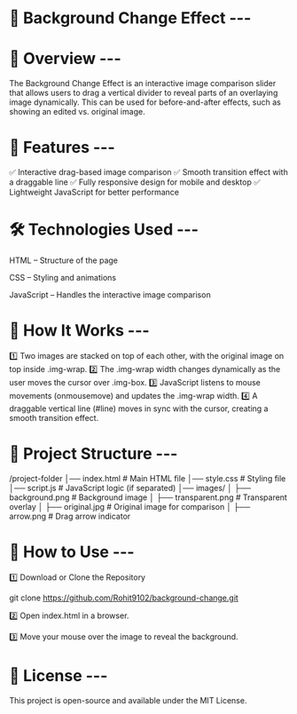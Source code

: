 # 🌅 Background Change Effect ---

# 📌 Overview ---

The Background Change Effect is an interactive image comparison slider that allows users to drag a vertical divider to reveal parts of an overlaying image dynamically. This can be used for before-and-after effects, such as showing an edited vs. original image.

# 🎯 Features ---

✅ Interactive drag-based image comparison
✅ Smooth transition effect with a draggable line
✅ Fully responsive design for mobile and desktop
✅ Lightweight JavaScript for better performance

# 🛠️ Technologies Used ---

HTML – Structure of the page

CSS – Styling and animations

JavaScript – Handles the interactive image comparison

# 🚀 How It Works ---

1️⃣ Two images are stacked on top of each other, with the original image on top inside .img-wrap.
2️⃣ The .img-wrap width changes dynamically as the user moves the cursor over .img-box.
3️⃣ JavaScript listens to mouse movements (onmousemove) and updates the .img-wrap width.
4️⃣ A draggable vertical line (#line) moves in sync with the cursor, creating a smooth transition effect.

# 📂 Project Structure ---

/project-folder
│── index.html         # Main HTML file
│── style.css          # Styling file
│── script.js          # JavaScript logic (if separated)
│── images/
│   ├── background.png # Background image
│   ├── transparent.png # Transparent overlay
│   ├── original.jpg   # Original image for comparison
│   ├── arrow.png      # Drag arrow indicator

# 🔧 How to Use ---

1️⃣ Download or Clone the Repository

git clone https://github.com/Rohit9102/background-change.git

2️⃣ Open index.html in a browser.

3️⃣ Move your mouse over the image to reveal the background.

# 📜 License ---

This project is open-source and available under the MIT License.

